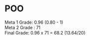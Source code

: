 # POO
Meta 1 Grade: 0.96 (0.80 - 1)
<br />Meta 2 Grade : 71
<br />Final Grade: 0.96 x 71 = 68.2 (13.64/20)
